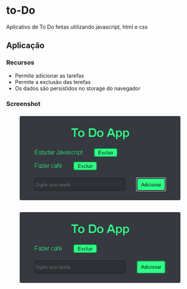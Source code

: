 # to-Do

Aplicativo de To Do feitas utilizando javascript, html e css

<h2>Aplicação</h2>

<h3>Recursos</h3>
  <ul>
    <li>Permite adicionar as tarefas</li>
    <li>Permite a exclusão das terefas</li>
    <li>Os dados são persistidos no storage do navegador</li>
  </ul>
  
  <h3>Screenshot</h3>
    <h4 align="center">
      <img alt="Gerador de Senha" src="./img_readme/1.png" />
    </h4>
    <h4 align="center">
      <img alt="Gerador de Senha" src="./img_readme/2.png" />
    </h4>
